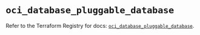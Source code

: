 # `oci_database_pluggable_database`

Refer to the Terraform Registry for docs: [`oci_database_pluggable_database`](https://registry.terraform.io/providers/oracle/oci/6.18.0/docs/resources/database_pluggable_database).
